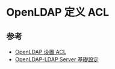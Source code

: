 # OpenLDAP 定义 ACL

## 参考

* [OpenLDAP 设置 ACL](https://blog.csdn.net/Dolphin_h/article/details/54960255)
* [OpenLDAP-LDAP Server 基礎設定](http://wiki.weithenn.org/cgi-bin/wiki.pl?OpenLDAP-LDAP_Server_%E5%9F%BA%E7%A4%8E%E8%A8%AD%E5%AE%9A)